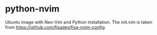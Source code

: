 # python-nvim

Ubuntu image with Neo-Vim and Python installation. The init.vim is taken from https://github.com/fisadev/fisa-nvim-config.
